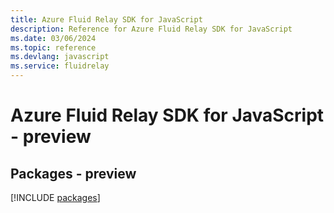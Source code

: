 ```yaml
---
title: Azure Fluid Relay SDK for JavaScript
description: Reference for Azure Fluid Relay SDK for JavaScript
ms.date: 03/06/2024
ms.topic: reference
ms.devlang: javascript
ms.service: fluidrelay
---
```

# Azure Fluid Relay SDK for JavaScript - preview
## Packages - preview
[!INCLUDE [packages](fluid-relay-index.md)]